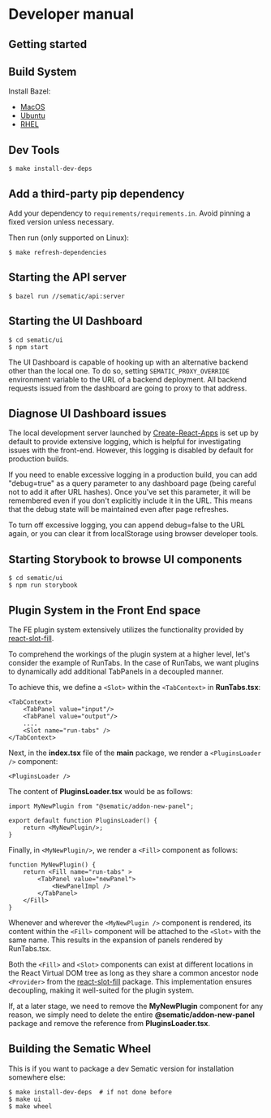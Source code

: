 # Developer manual

## Getting started

## Build System

Install Bazel:
- [MacOS](https://bazel.build/install/os-x#install-on-mac-os-x-homebrew)
- [Ubuntu](https://bazel.build/install/ubuntu#install-on-ubuntu)
- [RHEL](https://bazel.build/install/redhat)

## Dev Tools

```shell
$ make install-dev-deps
```

## Add a third-party pip dependency

Add your dependency to `requirements/requirements.in`. Avoid pinning a fixed version unless necessary.

Then run (only supported on Linux):
```shell
$ make refresh-dependencies
```

## Starting the API server

```shell
$ bazel run //sematic/api:server
```

## Starting the UI Dashboard

```shell
$ cd sematic/ui
$ npm start
```

The UI Dashboard is capable of hooking up with an alternative backend other than the local one. To do so, 
setting `SEMATIC_PROXY_OVERRIDE` environment variable to the URL of a backend deployment. All backend requests
issued from the dashboard are going to proxy to that address.

## Diagnose UI Dashboard issues

The local development server launched by [Create-React-Apps](https://create-react-app.dev/) is set up by default to provide extensive logging, which is helpful for investigating issues with the front-end. However, this logging is disabled by default for production builds.

If you need to enable excessive logging in a production build, you can add "debug=true" as a query parameter to any dashboard page (being careful not to add it after URL hashes). Once you've set this parameter, it will be remembered even if you don't explicitly include it in the URL. This means that the debug state will be maintained even after page refreshes.

To turn off excessive logging, you can append debug=false to the URL again, or you can clear it from localStorage using browser developer tools.

## Starting Storybook to browse UI components

```shell
$ cd sematic/ui
$ npm run storybook
```

## Plugin System in the Front End space
The FE plugin system extensively utilizes the functionality provided by  [react-slot-fill](https://github.com/camwest/react-slot-fill).

To comprehend the workings of the plugin system at a higher level, let's consider the example of RunTabs. In the case of RunTabs, we want plugins to dynamically add additional TabPanels in a decoupled manner.

To achieve this, we define a `<Slot>` within the `<TabContext>` in __RunTabs.tsx__:

```
<TabContext>
    <TabPanel value="input"/>
    <TabPanel value="output"/>
    ....
    <Slot name="run-tabs" />
</TabContext>
```
Next, in the __index.tsx__ file of the __main__ package, we render a `<PluginsLoader />` component:

```
<PluginsLoader />
```

The content of __PluginsLoader.tsx__ would be as follows:

```
import MyNewPlugin from "@sematic/addon-new-panel";

export default function PluginsLoader() {
    return <MyNewPlugin/>;
}
```

Finally, in `<MyNewPlugin/>`, we render a `<Fill>` component as follows:

```
function MyNewPlugin() {
    return <Fill name="run-tabs" >
        <TabPanel value="newPanel">
            <NewPanelImpl />
        </TabPanel>
    </Fill>
}
```

Whenever and wherever the `<MyNewPlugin />` component is rendered, its content within the `<Fill>` component will be attached to the `<Slot>` with the same name. This results in the expansion of panels rendered by RunTabs.tsx.

Both the `<Fill>` and `<Slot>` components can exist at different locations in the React Virtual DOM tree as long as they share a common ancestor node `<Provider>` from the [react-slot-fill](https://github.com/camwest/react-slot-fill) package. This implementation ensures decoupling, making it well-suited for the plugin system.

If, at a later stage, we need to remove the __MyNewPlugin__ component for any reason, we simply need to delete the entire __@sematic/addon-new-panel__ package and remove the reference from __PluginsLoader.tsx__.


## Building the Sematic Wheel

This is if you want to package a dev Sematic version for installation somewhere else:

```shell
$ make install-dev-deps  # if not done before
$ make ui
$ make wheel
```